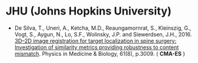 # JHU (Johns Hopkins University)

* De Silva, T., Uneri, A., Ketcha, M.D., Reaungamornrat, S., Kleinszig, G., Vogt, S., Aygun, N., Lo, S.F., Wolinsky, J.P. and Siewerdsen, J.H., 2016. [3D–2D image registration for target localization in spine surgery: Investigation of similarity metrics providing robustness to content mismatch](https://iopscience.iop.org/article/10.1088/0031-9155/61/8/3009). Physics in Medicine & Biology, 61(8), p.3009. ( **CMA-ES** )

